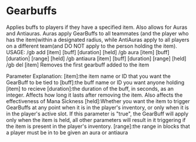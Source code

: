 # Gearbuffs
Applies buffs to players if they have a specified item.
Also allows for Auras and Antiauras. 
Auras apply GearBuffs to all teammates (and the player who has the item)within a designated radius, while AntiAuras apply to all players on a different team(and DO NOT apply to the person holding the item).
USAGE:
/gb add [item] [buff] [duration] [held]
/gb aura [item] [buff] [duration] [range] [held]
/gb antiaura [item] [buff] [duration] [range] [held]
/gb del [item]
  Removes the first gearbuff added to the item

Parameter Explanation:
[item]:the item name or ID that you want the GearBuff to be tied to
[buff]:the buff name or ID you want anyone holding [item] to recieve
[duration]:the duration of the buff, in seconds, as an integer. Affects how long it lasts after removing the item. Also affects the effectiveness of Mana Sickness
[held]:Whether you want the item to trigger GearBuffs at any point when it is in the player's inventory, or only when it is in the player's active slot. If this parameter is "true", the GearBuff will apply only when the item is held, all other parameters will result in it triggering if the item is present in the player's inventory.
[range]:the range in blocks that a player must be in to be given an aura or antiaura
